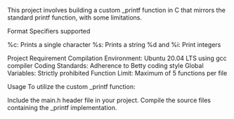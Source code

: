 This project involves building a custom _printf function in C that mirrors the
standard printf function, with some limitations.

Format Specifiers supported

%c: Prints a single character
%s: Prints a string
%d and %i: Print integers

Project Requirement
Compilation Environment: Ubuntu 20.04 LTS using gcc compiler
Coding Standards: Adherence to Betty coding style
Global Variables: Strictly prohibited
Function Limit: Maximum of 5 functions per file

Usage
To utilize the custom _printf function:

Include the main.h header file in your project.
Compile the source files containing the _printf implementation.